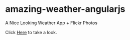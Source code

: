 # amazing-weather-angularjs
A Nice Looking Weather App + Flickr Photos

Click [Here](http://manju4ever.github.io/amazing-weather-angularjs/) to take a look.
